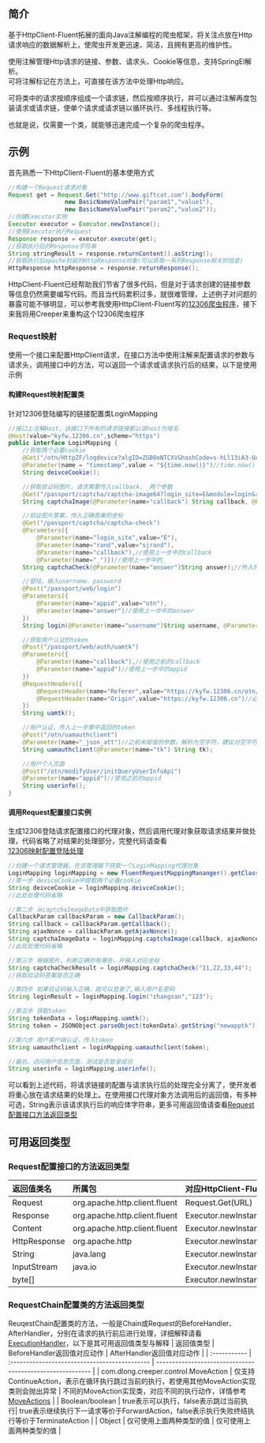 ## 简介
基于HttpClient-Fluent拓展的面向Java注解编程的爬虫框架，将关注点放在Http请求响应的数据解析上，使爬虫开发更迅速、简洁，且拥有更高的维护性。    

使用注解管理Http请求的链接、参数、请求头、Cookie等信息，支持SpringEl解析。  
可将注解标记在方法上，可直接在该方法中处理Http响应。  

可将类中的请求按顺序组成一个请求链，然后按顺序执行，并可以通过注解再度包装请求或请求链，使单个请求或请求链以循环执行、多线程执行等。

也就是说，仅需要一个类，就能够迅速完成一个复杂的爬虫程序。

## 示例

首先熟悉一下HttpClient-Fluent的基本使用方式

```java
//构建一个Request请求对象
Request get = Request.Get("http://www.giftcat.com").bodyForm(
                new BasicNameValuePair("param1","value1"),
                new BasicNameValuePair("param2","value2"));
//创建Executor实例
Executor executor = Executor.newInstance();
//使用Executor执行Request
Response response = executor.execute(get);
//获取执行后的Response字符串
String stringResult = response.returnContent().asString();
//获取执行后apache封装的HttpResponse对象(可以获取一系列Response相关的信息)
HttpResponse httpResponse = response.returnResponse();
```
HttpClient-Fluent已经帮助我们节省了很多代码，但是对于请求创建的链接参数等信息仍然需要编写代码。而且当代码累积过多，就很难管理，上述例子对问题的暴露可能不够明显，可以参考我使用HttpClient-Fluent写的[12306爬虫程序](https://github.com/davidlon9/creeper/blob/master/src/main/java/demo/traiker/main/fluent/LoginByCode.java)，接下来我将用Creeper来重构这个12306爬虫程序

### Request映射
使用一个接口来配置HttpClient请求，在接口方法中使用注解来配置请求的参数与请求头，调用接口中的方法，可以返回一个请求或请求执行后的结果，以下是使用示例
#### 构建Request映射配置类
针对12306登陆编写的链接配置类LoginMapping
```java
//接口上注解Host，该接口下所有的请求链接都以该host为域名
@Host(value="kyfw.12306.cn",scheme="https")
public interface LoginMapping {
    //获取两个必要cookie
    @Get("/otn/HttpZF/logdevice?algID=ZGB0eNTCXV&hashCode=s-hLl13iA3-UAXc9O4cfNSsDk203zmJffFi5kG43fxE&FMQw=0&q4f3=zh-CN&VySQ=FGEEJev5tTvG6q3axISQE1DJ36r7gqiH&VPIf=1&custID=133&VEek=unknown&dzuS=0&yD16=0&EOQP=4902a61a235fbb59700072139347967d&jp76=52d67b2a5aa5e031084733d5006cc664&hAqN=Win32&platform=WEB&ks0Q=d22ca0b81584fbea62237b14bd04c866&TeRS=824x1536&tOHY=24xx864x1536&Fvje=i1l1o1s1&q5aJ=-8&wNLf=99115dfb07133750ba677d055874de87&0aew=Mozilla/5.0%20(Windows%20NT%2010.0;%20Win64;%20x64)%20AppleWebKit/537.36%20(KHTML,%20like%20Gecko)%20Chrome/80.0.3987.116%20Safari/537.36&E3gR=4230a15ab4eb447d31ce29cfff1c2961")
    @Parameter(name = "timestamp",value = "${time.now()}")//time.now() 获取当前时间戳
    String deivceCookie();

    //获取验证码图片，请求需要传入callback、_两个参数
    @Get("/passport/captcha/captcha-image64?login_site=E&module=login&rand=sjrand&${time.now()}")//time.now() 获取当前时间戳
    String captchaImage(@Parameter(name="callback") String callback, @Parameter(name="_") String p2);//传入的参数可以被后续调用的方法使用

    //验证图片答案，传入正确答案的坐标
    @Get("/passport/captcha/captcha-check")
    @Parameters({
        @Parameter(name="login_site",value="E"),
        @Parameter(name="rand",value="sjrand"),
        @Parameter(name="callback"),//使用上一步中的callback
        @Parameter(name="_")})//使用上一步中的_
    String captchaCheck(@Parameter(name="answer")String answer);//传入的参数可以被后续调用的方法使用

    //登陆，输入username、password
    @Post("/passport/web/login")
    @Parameters({
        @Parameter(name="appid",value="otn"),
        @Parameter(name="answer")//使用上一步中的answer
    })
    String login(@Parameter(name="username")String username, @Parameter(name="password")String password);

    //获取用户认证的token
    @Post("/passport/web/auth/uamtk")
    @Parameters({
        @Parameter(name="callback"),//使用之前的callback
        @Parameter(name="appid")//使用上一步中的appid
    })
    @RequestHeaders({
        @RequestHeader(name="Referer",value="https://kyfw.12306.cn/otn/passport?redirect=/otn/login/userLogin"),//必需的Header
        @RequestHeader(name="Origin",value="https://kyfw.12306.cn")//必需的Header
    })
    String uamtk();

    //用户认证，传入上一步骤中返回的token
    @Post("/otn/uamauthclient")
    @Parameter(name="_json_att")//之前未赋值的参数，解析为空字符，建议对空字符参数赋值，如 @Parameter(name="_json_att",value = "")
    String uamauthclient(@Parameter(name="tk") String tk);

    //用户个人页面
    @Post("/otn/modifyUser/initQueryUserInfoApi")
    @Parameter(name="appid")//使用之前的appid
    String userinfo();
}
```

#### 调用Request配置接口实例
生成12306登陆请求配置接口的代理对象，然后调用代理对象获取请求结果并做处理，代码省略了对结果的处理部分，完整代码请查看  
[12306映射配置登陆处理](https://github.com/davidlon9/creeper/blob/master/src/main/java/demo/traiker/main/fluent/LoginHandle.java)
```java
//创建一个请求管理器，在该管理器下获取一个LoginMapping代理对象
LoginMapping loginMapping = new FluentRequestMappingMananger().getClassProxy(LoginMapping.class);
//第一步 deviceCookie中提取两个必备cookie
String deivceCookie = loginMapping.deivceCookie();
//此处处理代码省略

//第二步 从captchaImageData中获取图片
CallbackParam callbackParam = new CallbackParam();
String callback = callbackParam.getCallback();
String ajaxNonce = callbackParam.getAjaxNonce();
String captchaImageData = loginMapping.captchaImage(callback, ajaxNonce);
//此处处理代码省略

//第三步 根据图片，判断正确的有哪些，并输入对应坐标
String captchaCheckResult = loginMapping.captchaCheck("11,22,33,44");
//获取验证码答案是否正确

//第四步 如果验证码输入正确，就可以登录了,输入用户名密码
String loginResult = loginMapping.login("zhangsan","123");

//第五步 获取token
String tokenData = loginMapping.uamtk();
String token = JSONObject.parseObject(tokenData).getString("newapptk");

//第六步 用户客户端认证，传入token
String uamauthclient = loginMapping.uamauthclient(token);

//最后，访问用户信息页面，测试是否登录成功
String userinfo = loginMapping.userinfo();
```
可以看到上述代码，将请求链接的配置与请求执行后的处理完全分离了，使开发者将重心放在请求结果的处理上。在使用接口代理对象方法调用后的返回值，有多种可选，String表示该请求执行后的响应体字符串，更多可用返回值请查看[Request配置接口方法返回类型](#Request配置接口的方法返回类型)

## 可用返回类型
  
### Request配置接口的方法返回类型

| 返回值类名   | 所属包                        |对应HttpClient-Fluent的获取方式                                               | 
| :----------- | :---------------------------- | :-------------------------------------------------------------------------- |
| Request      | org.apache.http.client.fluent | Request.Get(URL)                                                            |
| Response     | org.apache.http.client.fluent | Executor.newInstance().execute(Request.Get(URL));                           |
| Content      | org.apache.http.client.fluent | Executor.newInstance().execute(Request.Get(URL)).returnContent()            |
| HttpResponse | org.apache.http               | Executor.newInstance().execute(Request.Get(URL)).returnResponse()           |
| String       | java.lang                     | Executor.newInstance().execute(Request.Get(URL)).returnContent().asString() |
| InputStream  | java.io                       | Executor.newInstance().execute(Request.Get(URL)).returnContent().asStream() |
| byte[]       |                               | Executor.newInstance().execute(Request.Get(URL)).returnContent().asBytes()  |

### RequestChain配置类的方法返回类型

ReuqestChain配置类的方法，一般是Chain或Request的BeforeHandler、AfterHandler，分别在请求的执行前后进行处理，详细解释请看[ExecutionHandler](#ExecutionHandler)，以下是其可用返回值类型与解释
| 返回值类型   | BeforeHandler返回值对应动作 | AfterHandler返回值对应动作 |
| :----------- | :-------------------------------------------- | --------------------------------------------------------- |
| com.dlong.creeper.control.MoveAction | 仅支持ContinueAction，表示在循环执行跳过当前的执行，若使用其他MoveAction实现类则会抛出异常 | 不同的MoveAction实现类，对应不同的执行动作，详情参考[MoveActions](#MoveActions) | 
| Boolean/boolean                      | true表示可以执行，false表示跳过当前执行| true表示继续执行下一请求等价于ForwardAction，false表示执行失败终结执行等价于TerminateAction |
| Object                               | 仅可使用上面两种类型的值 | 仅可使用上面两种类型的值 |

